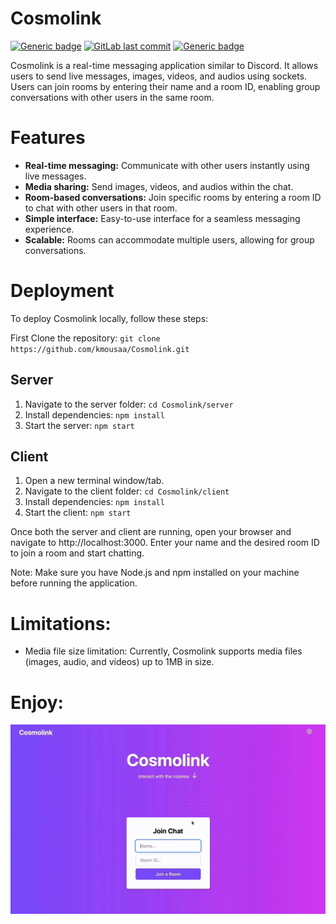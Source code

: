 # Cosmolink

[![Generic badge](https://img.shields.io/badge/language-javascript-orange.svg)](https://shields.io/)
[![GitLab last commit](https://img.shields.io/github/last-commit/kmousaa/Cosmolink)](https://img.shields.io/github/last-commit/kmousaa/Cosmolink)
[![Generic badge](https://img.shields.io/badge/completion-complete-blue.svg)](https://shields.io/)

Cosmolink is a real-time messaging application similar to Discord. It allows users to send live messages, images, videos, and audios using sockets. Users can join rooms by entering their name and a room ID, enabling group conversations with other users in the same room.



# Features

- **Real-time messaging:** Communicate with other users instantly using live messages.
- **Media sharing:** Send images, videos, and audios within the chat.
- **Room-based conversations:** Join specific rooms by entering a room ID to chat with other users in that room.
- **Simple interface:** Easy-to-use interface for a seamless messaging experience.
- **Scalable:** Rooms can accommodate multiple users, allowing for group conversations.

# Deployment

To deploy Cosmolink locally, follow these steps:

First Clone the repository: `git clone https://github.com/kmousaa/Cosmolink.git`

## Server
1) Navigate to the server folder: `cd Cosmolink/server`
2) Install dependencies: `npm install`
3) Start the server: `npm start`

## Client
1) Open a new terminal window/tab.
2) Navigate to the client folder: `cd Cosmolink/client`
3) Install dependencies: `npm install`
4) Start the client: `npm start`

Once both the server and client are running, open your browser and navigate to http://localhost:3000. Enter your name and the desired room ID to join a room and start chatting.

Note: Make sure you have Node.js and npm installed on your machine before running the application.

# Limitations:

- Media file size limitation: Currently, Cosmolink supports media files (images, audio, and videos) up to 1MB in size.

# Enjoy:
![](https://github.com/kmousaa/Cosmolink/blob/main/demo.gif)
